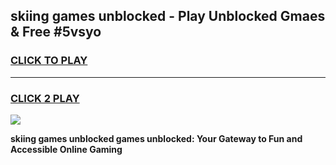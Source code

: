
## skiing games unblocked - Play Unblocked Gmaes & Free #5vsyo
<h3>
<a href="https://news.freeplayer.one?title=skiing_games_unblocked&ref=26F">CLICK TO PLAY</a></h3>
<hr>

<h3>
<a href="https://news.freeplayer.one?title=skiing_games_unblocked&ref=26F">CLICK 2 PLAY</a>
  
</h3>

<a href="https://news.freeplayer.one?title=skiing_games_unblocked&ref=26F/"><img src="https://clearcache.store/games.png"></a>


**skiing games unblocked games unblocked: Your Gateway to Fun and Accessible Online Gaming**
